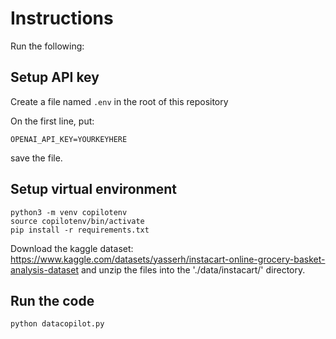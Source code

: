 # Instructions

Run the following:

## Setup API key
Create a file named `.env` in the root of this repository 

On the first line, put: 

```OPENAI_API_KEY=YOURKEYHERE```

save the file.

## Setup virtual environment

```
python3 -m venv copilotenv
source copilotenv/bin/activate
pip install -r requirements.txt
```

Download the kaggle dataset:
https://www.kaggle.com/datasets/yasserh/instacart-online-grocery-basket-analysis-dataset
and unzip the files into the './data/instacart/' directory.

## Run the code
```
python datacopilot.py
```
